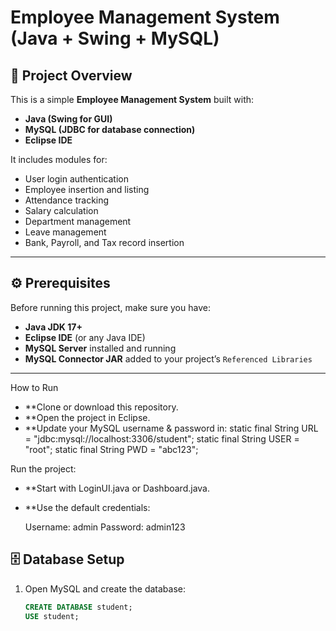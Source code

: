 # Employee Management System (Java + Swing + MySQL)

## 📌 Project Overview
This is a simple **Employee Management System** built with:
- **Java (Swing for GUI)**
- **MySQL (JDBC for database connection)**
- **Eclipse IDE**

It includes modules for:
- User login authentication
- Employee insertion and listing
- Attendance tracking
- Salary calculation
- Department management
- Leave management
- Bank, Payroll, and Tax record insertion

---

## ⚙️ Prerequisites
Before running this project, make sure you have:
- **Java JDK 17+**
- **Eclipse IDE** (or any Java IDE)
- **MySQL Server** installed and running
- **MySQL Connector JAR** added to your project’s `Referenced Libraries`

---


How to Run

- **Clone or download this repository.
- **Open the project in Eclipse.
- **Update your MySQL username & password in:
     static final String URL = "jdbc:mysql://localhost:3306/student";
     static final String USER = "root";
     static final String PWD = "abc123";

Run the project:

- **Start with LoginUI.java or Dashboard.java.
- **Use the default credentials:

     Username: admin
   Password: admin123



## 🗄️ Database Setup
1. Open MySQL and create the database:
   ```sql
   CREATE DATABASE student;
   USE student;
